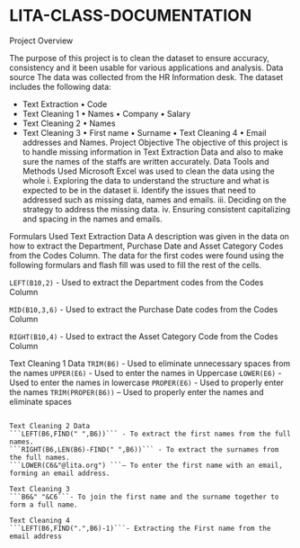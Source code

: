 # LITA-CLASS-DOCUMENTATION 

Project Overview

The purpose of this project is to clean the dataset to ensure accuracy, consistency and it been usable for various applications and analysis.
Data source
The data was collected from the HR Information desk.
The dataset includes the following data:
-	Text Extraction
•	Code
-	Text Cleaning 1 
•	Names
•	Company 
•	Salary
-	Text Cleaning  2
•	Names
-	Text Cleaning  3
•	First name
•	Surname
•	Text Cleaning  4
•	Email addresses and Names.
Project Objective
The objective of this project is to handle missing information in Text Extraction Data and also to make sure the names of the staffs are written accurately.
Data Tools and Methods Used
Microsoft Excel was used to clean the data using the whole
i.	Exploring the data to understand the structure and what is expected to be in the dataset 
ii.	Identify the issues that need to addressed such as missing data, names and emails.
iii.	Deciding on the strategy to address the missing data.
iv.	Ensuring consistent capitalizing and spacing in the names and emails.

Formulars Used
Text Extraction Data
A description was given in the data on how to extract the Department, Purchase Date and Asset Category Codes from the Codes Column.
The data for the first codes were found using the following formulars and flash fill was used to fill the rest of the cells.

```LEFT(B10,2)``` -  Used to extract the Department codes from the Codes Column 

```MID(B10,3,6)``` -  Used to extract the Purchase Date codes from the Codes Column

```RIGHT(B10,4)``` -  Used to extract the Asset Category Code from the Codes Column


Text Cleaning 1 Data
```TRIM(B6)``` -  Used to eliminate unnecessary spaces from the names 
```UPPER(E6)``` - Used to enter the names in Uppercase
```LOWER(E6)``` - Used to enter the names in lowercase
```PROPER(E6)``` - Used to properly enter the names
```TRIM(PROPER(B6))``` – Used to properly enter the names and eliminate spaces
```PROPER(C6) – To enter the company names properly

Text Cleaning 2 Data
```LEFT(B6,FIND(" ",B6))``` - To extract the first names from the full names.
```RIGHT(B6,LEN(B6)-FIND(" ",B6))``` - To extract the surnames from the full names.
```LOWER(C6&"@lita.org") ```– To enter the first name with an email, forming an email address.

Text Cleaning 3
```B6&" "&C6```- To join the first name and the surname together to form a full name.

Text Cleaning 4
```LEFT(B6,FIND(".",B6)-1)```- Extracting the First name from the email address


